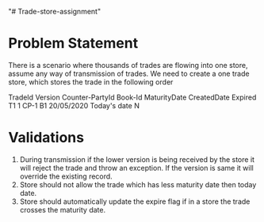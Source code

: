 "# Trade-store-assignment" 

# Problem Statement
There is a scenario where thousands of trades are flowing into one store, assume any way of
transmission of trades. We need to create a one trade store, which stores the trade in the following
order

TradeId Version Counter-PartyId Book-Id MaturityDate  CreatedDate Expired
T1        1      CP-1            B1     20/05/2020    Today's date  N

# Validations
1. During transmission if the lower version is being received by the store it will reject the trade and
throw an exception. If the version is same it will override the existing record.
2. Store should not allow the trade which has less maturity date then today date.
3. Store should automatically update the expire flag if in a store the trade crosses the maturity
date.
